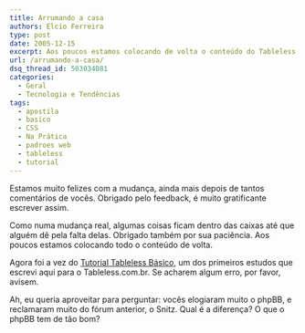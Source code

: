 ```yaml
---
title: Arrumando a casa
authors: Elcio Ferreira
type: post
date: 2005-12-15
excerpt: Aos poucos estamos colocando de volta o conteúdo do Tableless. Acaba de ir para o ar o tutorial básico.
url: /arrumando-a-casa/
dsq_thread_id: 503034081
categories:
  - Geral
  - Tecnologia e Tendências
tags:
  - apostila
  - basico
  - CSS
  - Na Prática
  - padroes web
  - tableless
  - tutorial
---
```

Estamos muito felizes com a mudança, ainda mais depois de tantos comentários de vocês. Obrigado pelo feedback, é muito gratificante escrever assim.

Como numa mudança real, algumas coisas ficam dentro das caixas até que alguém dê pela falta delas. Obrigado também por sua paciência. Aos poucos estamos colocando todo o conteúdo de volta.

Agora foi a vez do [Tutorial Tableless Básico][1], um dos primeiros estudos que escrevi aqui para o Tableless.com.br. Se acharem algum erro, por favor, avisem.

Ah, eu queria aproveitar para perguntar: vocês elogiaram muito o phpBB, e reclamaram muito do fórum anterior, o Snitz. Qual é a diferença? O que o phpBB tem de tão bom?

 [1]: https://tableless.com.br/artigos/tutorial